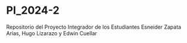 # PI_2024-2
Repositorio del Proyecto Integrador de los Estudiantes Esneider Zapata Arias, Hugo Lizarazo y Edwin Cuellar
